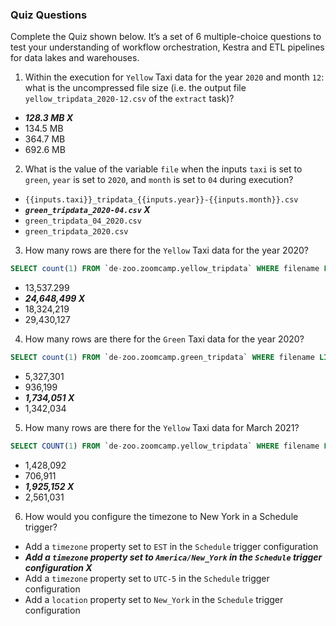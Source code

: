 ### Quiz Questions

Complete the Quiz shown below. It’s a set of 6 multiple-choice questions to test your understanding of workflow orchestration, Kestra and ETL pipelines for data lakes and warehouses.

1) Within the execution for `Yellow` Taxi data for the year `2020` and month `12`: what is the uncompressed file size (i.e. the output file `yellow_tripdata_2020-12.csv` of the `extract` task)?
- ***128.3 MB X***
- 134.5 MB 
- 364.7 MB
- 692.6 MB

2) What is the value of the variable `file` when the inputs `taxi` is set to `green`, `year` is set to `2020`, and `month` is set to `04` during execution?
- `{{inputs.taxi}}_tripdata_{{inputs.year}}-{{inputs.month}}.csv` 
- ***`green_tripdata_2020-04.csv` X***
- `green_tripdata_04_2020.csv`
- `green_tripdata_2020.csv`

3) How many rows are there for the `Yellow` Taxi data for the year 2020?
``` SQL
SELECT count(1) FROM `de-zoo.zoomcamp.yellow_tripdata` WHERE filename LIKE "%2020%";
```
- 13,537.299
- ***24,648,499 X***
- 18,324,219
- 29,430,127

4) How many rows are there for the `Green` Taxi data for the year 2020?
``` SQL
SELECT count(1) FROM `de-zoo.zoomcamp.green_tripdata` WHERE filename LIKE "%2020%";
```
- 5,327,301
- 936,199
- ***1,734,051 X***
- 1,342,034

5) How many rows are there for the `Yellow` Taxi data for March 2021?
``` SQL
SELECT COUNT(1) FROM `de-zoo.zoomcamp.yellow_tripdata` WHERE filename LIKE "%2021-03%";
```
- 1,428,092
- 706,911
- ***1,925,152 X***
- 2,561,031

6) How would you configure the timezone to New York in a Schedule trigger?
- Add a `timezone` property set to `EST` in the `Schedule` trigger configuration  
- ***Add a `timezone` property set to `America/New_York` in the `Schedule` trigger configuration X***
- Add a `timezone` property set to `UTC-5` in the `Schedule` trigger configuration
- Add a `location` property set to `New_York` in the `Schedule` trigger configuration  